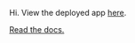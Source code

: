 Hi.  View the deployed app [here](https://iisisrael.github.io/helloworld/).

[Read the docs.](https://github.com/iisisrael/helloworld/docs/index.md)
